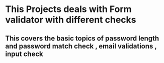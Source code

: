 # This Projects deals with Form validator with different checks

## This covers the basic topics of password length and password match check , email validations , input check 